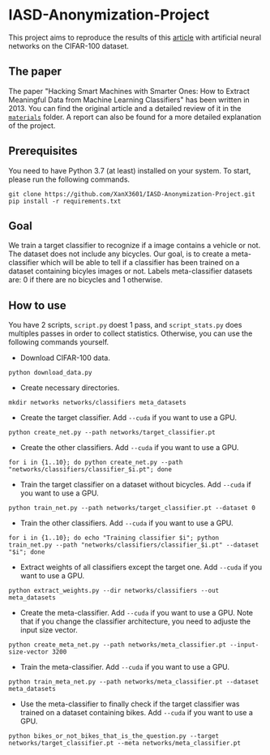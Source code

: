 # IASD-Anonymization-Project
This project aims to reproduce the results of this [article](https://arxiv.org/abs/1306.4447) with artificial neural networks on the CIFAR-100 dataset.

## The paper
The paper "Hacking Smart Machines with Smarter Ones: How to Extract Meaningful Data from Machine Learning Classifiers" has been written in 2013. You can find the original article and a detailed review of it in the [`materials`](./materials) folder. A report can also be found for a more detailed explanation of the project.

## Prerequisites
You need to have Python 3.7 (at least) installed on your system. To start, please run the following commands.

```shell
git clone https://github.com/XanX3601/IASD-Anonymization-Project.git
pip install -r requirements.txt
```

## Goal
We train a target classifier to recognize if a image contains a vehicle or not. The dataset does not include any bicycles. Our goal, is to create a meta-classifier which will be able to tell if a classifier has been trained on a dataset containing bicyles images or not. Labels meta-classifier datasets are: 0 if there are no bicycles and 1 otherwise.

## How to use
You have 2 scripts, `script.py` doest 1 pass, and `script_stats.py` does multiples passes in order to collect statistics. Otherwise, you can use the following commands yourself.

* Download CIFAR-100 data.
```shell
python download_data.py
```
* Create necessary directories.
```shell
mkdir networks networks/classifiers meta_datasets
```
* Create the target classifier. Add `--cuda` if you want to use a GPU.
```shell
python create_net.py --path networks/target_classifier.pt
```
* Create the other classifiers. Add `--cuda` if you want to use a GPU.
```shell
for i in {1..10}; do python create_net.py --path "networks/classifiers/classifier_$i.pt"; done
```
* Train the target classifier on a dataset without bicycles. Add `--cuda` if you want to use a GPU.
```shell
python train_net.py --path networks/target_classifier.pt --dataset 0
```
* Train the other classifiers. Add `--cuda` if you want to use a GPU.
```shell
for i in {1..10}; do echo "Training classifier $i"; python train_net.py --path "networks/classifiers/classifier_$i.pt" --dataset "$i"; done
```
* Extract weights of all classifiers except the target one. Add `--cuda` if you want to use a GPU.
```shell
python extract_weights.py --dir networks/classifiers --out meta_datasets
```
* Create the meta-classifier. Add `--cuda` if you want to use a GPU. Note that if you change the classifier architecture, you need to adjuste the input size vector.
```shell
python create_meta_net.py --path networks/meta_classifier.pt --input-size-vector 3200
```
* Train the meta-classifier. Add `--cuda` if you want to use a GPU.
```shell
python train_meta_net.py --path networks/meta_classifier.pt --dataset meta_datasets
```
* Use the meta-classifier to finally check if the target classifier was trained on a dataset containing bikes. Add `--cuda` if you want to use a GPU.
```shell
python bikes_or_not_bikes_that_is_the_question.py --target networks/target_classifier.pt --meta networks/meta_classifier.pt
```
